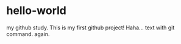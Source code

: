 # hello-world
my github study.
This is my first github project!
Haha...
text with git command.
again.